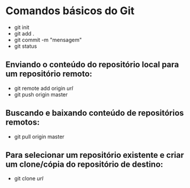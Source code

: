 # Comandos básicos do Git

- git init  
- git add .  
- git commit -m "mensagem"  
- git status  

## Enviando o conteúdo do repositório local para um repositório remoto:  

- git remote add origin _url_  
- git push origin master  

## Buscando e baixando conteúdo de repositórios remotos:  

- git pull origin master  

## Para selecionar um repositório existente e criar um clone/cópia do repositório de destino:  

- git clone _url_  